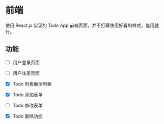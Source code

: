 # 前端

使用 React.js 实现的 Todo App 前端页面，并不打算使用好看的样式，能用就行。

## 功能

- [ ] 用户登录页面
- [ ] 用户注册页面
- [x] Todo 列表展示列表
- [x] Todo 添加表单
- [ ] Todo 修改表单
- [x] Todo 删除功能

